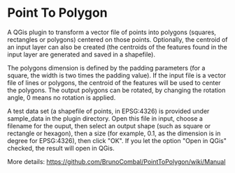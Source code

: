 # Point To Polygon

A QGis plugin to transform a vector file of points into polygons (squares, rectangles or polygons) centered on those points. Optionally, the centroid of an input layer can also be created (the centroids of the features found in the input layer are generated and saved in a shapefile).

The polygons dimension is defined by the padding parameters (for a square, the width is two times the padding value).
If the input file is a vector file of lines or polygons, the centroid of the features will be used to center the polygons.
The output polygons can be rotated, by changing the rotation angle, 0 means no rotation is applied.

A test data set (a shapefile of points, in EPSG:4326) is provided under sample_data in the plugin directory. Open this file in input, choose a filename for the ouput, then select an output shape (such as square or rectangle or hexagon), then a size (for example, 0.1, as the dimension is in degree for EPSG:4326), then click "OK". If you let the option "Open in QGis" checked, the result will open in QGis.

More details: https://github.com/BrunoCombal/PointToPolygon/wiki/Manual
